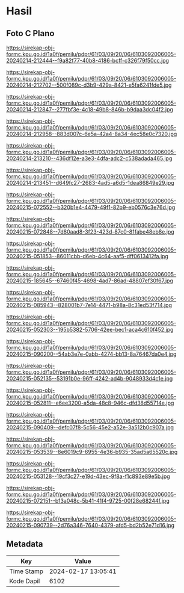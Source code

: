 # Hasil

## Foto C Plano

https://sirekap-obj-formc.kpu.go.id/1a0f/pemilu/pdpr/61/03/09/20/06/6103092006005-20240214-212444--f9a82f77-40b8-4186-bcff-c326f79f50cc.jpg

https://sirekap-obj-formc.kpu.go.id/1a0f/pemilu/pdpr/61/03/09/20/06/6103092006005-20240214-212702--500f089c-d3b9-429a-8421-e5fa6241fde5.jpg

https://sirekap-obj-formc.kpu.go.id/1a0f/pemilu/pdpr/61/03/09/20/06/6103092006005-20240214-212847--277fbf3e-4c18-49b8-846b-b9daa3dc04f2.jpg

https://sirekap-obj-formc.kpu.go.id/1a0f/pemilu/pdpr/61/03/09/20/06/6103092006005-20240214-212958--883d007c-6e5a-42a4-8a34-4ec58e0c7320.jpg

https://sirekap-obj-formc.kpu.go.id/1a0f/pemilu/pdpr/61/03/09/20/06/6103092006005-20240214-213210--436df12e-a3e3-4dfa-adc2-c538adada465.jpg

https://sirekap-obj-formc.kpu.go.id/1a0f/pemilu/pdpr/61/03/09/20/06/6103092006005-20240214-213451--d649fc27-2683-4ad5-a6d5-1dea86849e29.jpg

https://sirekap-obj-formc.kpu.go.id/1a0f/pemilu/pdpr/61/03/09/20/06/6103092006005-20240215-072552--b320b1e4-4479-49f1-82b9-eb0576c3e76d.jpg

https://sirekap-obj-formc.kpu.go.id/1a0f/pemilu/pdpr/61/03/09/20/06/6103092006005-20240215-072848--7d80aad8-3f23-423d-87c0-81fabe48eb8e.jpg

https://sirekap-obj-formc.kpu.go.id/1a0f/pemilu/pdpr/61/03/09/20/06/6103092006005-20240215-051853--86011cbb-d6eb-4c64-aaf5-dff0613412fa.jpg

https://sirekap-obj-formc.kpu.go.id/1a0f/pemilu/pdpr/61/03/09/20/06/6103092006005-20240215-185645--67460f45-4698-4ad7-86ad-48807ef30f67.jpg

https://sirekap-obj-formc.kpu.go.id/1a0f/pemilu/pdpr/61/03/09/20/06/6103092006005-20240215-085943--828001b7-7e14-4471-b98a-8c31ed53f714.jpg

https://sirekap-obj-formc.kpu.go.id/1a0f/pemilu/pdpr/61/03/09/20/06/6103092006005-20240215-052303--195b5382-5706-42ee-bec1-aca4c610f452.jpg

https://sirekap-obj-formc.kpu.go.id/1a0f/pemilu/pdpr/61/03/09/20/06/6103092006005-20240215-090200--54ab3e7e-0abb-4274-bb13-8a76467da0e4.jpg

https://sirekap-obj-formc.kpu.go.id/1a0f/pemilu/pdpr/61/03/09/20/06/6103092006005-20240215-052135--53191b0e-96ff-4242-ad4b-9048933d4c1e.jpg

https://sirekap-obj-formc.kpu.go.id/1a0f/pemilu/pdpr/61/03/09/20/06/6103092006005-20240215-052811--e6ee3200-a5da-48c8-946c-dfd38d55714e.jpg

https://sirekap-obj-formc.kpu.go.id/1a0f/pemilu/pdpr/61/03/09/20/06/6103092006005-20240215-090409--defc07f8-5c56-45e2-a52e-3a512b0c907a.jpg

https://sirekap-obj-formc.kpu.go.id/1a0f/pemilu/pdpr/61/03/09/20/06/6103092006005-20240215-053539--8e6019c9-6955-4e36-b935-35ad5a65520c.jpg

https://sirekap-obj-formc.kpu.go.id/1a0f/pemilu/pdpr/61/03/09/20/06/6103092006005-20240215-053128--19cf3c27-e19d-43ec-9f8a-f1c893e89e5b.jpg

https://sirekap-obj-formc.kpu.go.id/1a0f/pemilu/pdpr/61/03/09/20/06/6103092006005-20240215-072151--b13a048c-5b41-41f4-9725-00f28e68244f.jpg

https://sirekap-obj-formc.kpu.go.id/1a0f/pemilu/pdpr/61/03/09/20/06/6103092006005-20240215-090739--2d76a346-7640-4379-afd5-bd2b52e71d16.jpg


## Metadata

| Key        | Value               |
| ---------- | ------------------- |
| Time Stamp | 2024-02-17 13:05:41 |
| Kode Dapil | 6102                |



